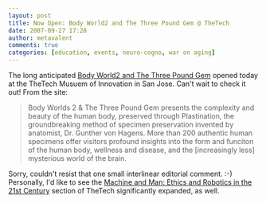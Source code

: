 ```yaml
---
layout: post
title: Now Open: Body World2 and The Three Pound Gem @ TheTech
date: 2007-09-27 17:28
author: metavalent
comments: true
categories: [education, events, neuro-cogno, war on aging]
---
```

The long anticipated <a href="http://www.thetech.org/bodyworld/">Body World2 and The Three Pound Gem</a> opened today at the TheTech Musuem of Innovation in San Jose. Can't wait to check it out! From the site:<blockquote>Body Worlds 2 &amp; The Three Pound Gem presents the complexity and beauty of the human body, preserved through Plastination, the groundbreaking method of specimen preservation invented by anatomist, Dr. Gunther von Hagens. More than 200 authentic human specimens offer visitors profound insights into the form and funciton of the human body, wellness and disease, and the [increasingly less] mysterious world of the brain.</blockquote>Sorry, couldn't resist that one small interlinear editorial comment. :-) Personally, I'd like to see the <a href="http://www.thetech.org/exhibits/online/robotics/ethics/index.html">Machine and Man: Ethics and Robotics in the 21st Century</a> section of TheTech significantly expanded, as well.
